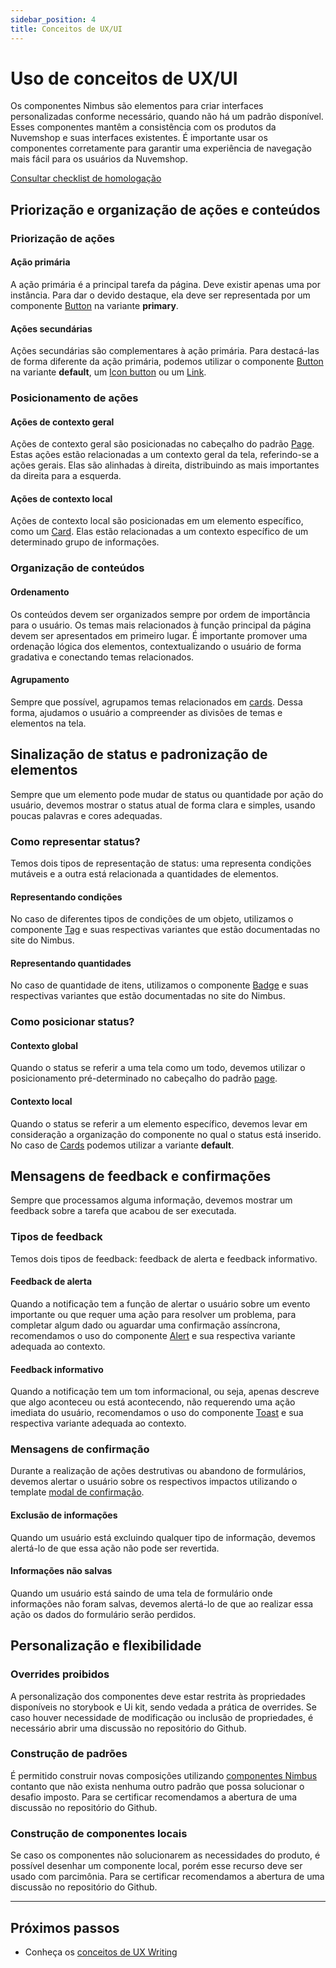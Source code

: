 ```yaml
---
sidebar_position: 4
title: Conceitos de UX/UI
---
```


# Uso de conceitos de UX/UI

Os componentes Nimbus são elementos para criar interfaces personalizadas conforme necessário, quando não há um padrão disponível. Esses componentes mantêm a consistência com os produtos da Nuvemshop e suas interfaces existentes. É importante usar os componentes corretamente para garantir uma experiência de navegação mais fácil para os usuários da Nuvemshop.

[Consultar checklist de homologação](../homologation/checklist.md#uso-de-conceitos-de-uxui---prioridade-média)

## Priorização e organização de ações e conteúdos

### Priorização de ações

#### Ação primária

A ação primária é a principal tarefa da página. Deve existir apenas uma por instância. Para dar o devido destaque, ela deve ser representada por um componente [Button](https://nimbus.nuvemshop.com.br/documentation/atomic-components/button) na variante **primary**.

#### Ações secundárias

Ações secundárias são complementares à ação primária. Para destacá-las de forma diferente da ação primária, podemos utilizar o componente [Button](https://nimbus.nuvemshop.com.br/documentation/atomic-components/button) na variante **default**, um [Icon button](https://nimbus.tiendanube.com/documentation/atomic-components/icon-button) ou um [Link](https://nimbus.tiendanube.com/documentation/atomic-components/link).

### Posicionamento de ações

#### Ações de contexto geral

Ações de contexto geral são posicionadas no cabeçalho do padrão [Page](https://nimbus.tiendanube.com/documentation/patterns/page). Estas ações estão relacionadas a um contexto geral da tela, referindo-se a ações gerais. Elas são alinhadas à direita, distribuindo as mais importantes da direita para a esquerda.

#### Ações de contexto local

Ações de contexto local são posicionadas em um elemento específico, como um [Card](https://nimbus.tiendanube.com/documentation/composite-components/card). Elas estão relacionadas a um contexto específico de um determinado grupo de informações.

### Organização de conteúdos

#### Ordenamento

Os conteúdos devem ser organizados sempre por ordem de importância para o usuário. Os temas mais relacionados à função principal da página devem ser apresentados em primeiro lugar. É importante promover uma ordenação lógica dos elementos, contextualizando o usuário de forma gradativa e conectando temas relacionados.

#### Agrupamento

Sempre que possível, agrupamos temas relacionados em [cards](https://nimbus.tiendanube.com/documentation/composite-components/card). Dessa forma, ajudamos o usuário a compreender as divisões de temas e elementos na tela.

## Sinalização de status e padronização de elementos

Sempre que um elemento pode mudar de status ou quantidade por ação do usuário, devemos mostrar o status atual de forma clara e simples, usando poucas palavras e cores adequadas.

### Como representar status?

Temos dois tipos de representação de status: uma representa condições mutáveis e a outra está relacionada a quantidades de elementos.

#### Representando condições

No caso de diferentes tipos de condições de um objeto, utilizamos o componente [Tag](https://nimbus.tiendanube.com/documentation/atomic-components/tag) e suas respectivas variantes que estão documentadas no site do Nimbus.

#### Representando quantidades

No caso de quantidade de itens, utilizamos o componente [Badge](https://nimbus.tiendanube.com/documentation/atomic-components/badge) e suas respectivas variantes que estão documentadas no site do Nimbus.

### Como posicionar status?

#### Contexto global

Quando o status se referir a uma tela como um todo, devemos utilizar o posicionamento pré-determinado no cabeçalho do padrão [page](https://nimbus.tiendanube.com/documentation/patterns/page).

#### Contexto local

Quando o status se referir a um elemento específico, devemos levar em consideração a organização do componente no qual o status está inserido. No caso de [Cards](https://nimbus.tiendanube.com/documentation/composite-components/card) podemos utilizar a variante **default**.

## Mensagens de feedback e confirmações

Sempre que processamos alguma informação, devemos mostrar um feedback sobre a tarefa que acabou de ser executada.

### Tipos de feedback

Temos dois tipos de feedback: feedback de alerta e feedback informativo.

#### Feedback de alerta

Quando a notificação tem a função de alertar o usuário sobre um evento importante ou que requer uma ação para resolver um problema, para completar algum dado ou aguardar uma confirmação assíncrona, recomendamos o uso do componente [Alert](https://nimbus.tiendanube.com/documentation/composite-components/alert) e sua respectiva variante adequada ao contexto.

#### Feedback informativo

Quando a notificação tem um tom informacional, ou seja, apenas descreve que algo aconteceu ou está acontecendo, não requerendo uma ação imediata do usuário, recomendamos o uso do componente [Toast](https://nimbus.tiendanube.com/documentation/atomic-components/toast) e sua respectiva variante adequada ao contexto.

### Mensagens de confirmação

Durante a realização de ações destrutivas ou abandono de formulários, devemos alertar o usuário sobre os respectivos impactos utilizando o template [modal de confirmação](https://tiendanube.github.io/nimbus-patterns/index.html?path=/story/templates-confirmationmodal--basic).

#### Exclusão de informações

Quando um usuário está excluindo qualquer tipo de informação, devemos alertá-lo de que essa ação não pode ser revertida.

#### Informações não salvas

Quando um usuário está saindo de uma tela de formulário onde informações não foram salvas, devemos alertá-lo de que ao realizar essa ação os dados do formulário serão perdidos.

## Personalização e flexibilidade

### Overrides proibidos

A personalização dos componentes deve estar restrita às propriedades disponíveis no storybook e Ui kit, sendo vedada a prática de overrides. Se caso houver necessidade de modificação ou inclusão de propriedades, é necessário abrir uma discussão no repositório do Github.

### Construção de padrões

É permitido construir novas composições utilizando [componentes Nimbus](https://nimbus.tiendanube.com/documentation/atomic-components) contanto que não exista nenhuma outro padrão que possa solucionar o desafio imposto. Para se certificar recomendamos a abertura de uma discussão no repositório do Github.

### Construção de componentes locais

Se caso os componentes não solucionarem as necessidades do produto, é possível desenhar um componente local, porém esse recurso deve ser usado com parcimônia. Para se certificar recomendamos a abertura de uma discussão no repositório do Github.

---

## Próximos passos

- Conheça os [conceitos de UX Writing](./ux-writing-usage.md)